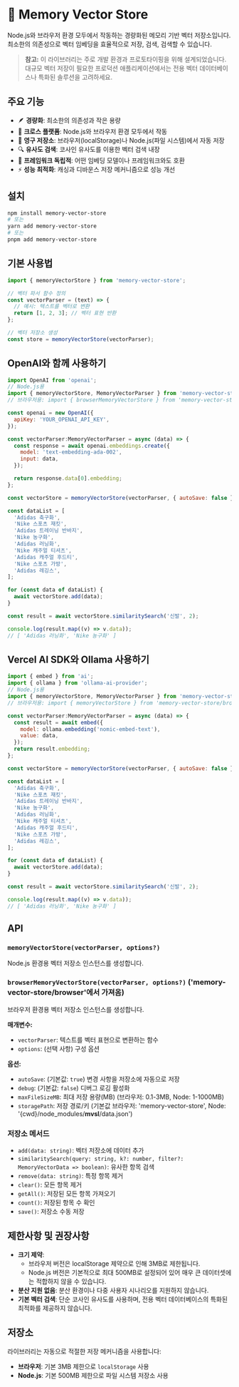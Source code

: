 # 🧩 Memory Vector Store

Node.js와 브라우저 환경 모두에서 작동하는 경량화된 메모리 기반 벡터 저장소입니다. 최소한의 의존성으로 벡터 임베딩을 효율적으로 저장, 검색, 검색할 수 있습니다.

> **참고:** 이 라이브러리는 주로 개발 환경과 프로토타이핑을 위해 설계되었습니다. 대규모 벡터 저장이 필요한 프로덕션 애플리케이션에서는 전용 벡터 데이터베이스나 특화된 솔루션을 고려하세요.

## 주요 기능

- 🪶 **경량화**: 최소한의 의존성과 작은 용량
- 🔄 **크로스 플랫폼**: Node.js와 브라우저 환경 모두에서 작동
- 💾 **영구 저장소**: 브라우저(localStorage)나 Node.js(파일 시스템)에서 자동 저장
- 🔍 **유사도 검색**: 코사인 유사도를 이용한 벡터 검색 내장
- 🧩 **프레임워크 독립적**: 어떤 임베딩 모델이나 프레임워크와도 호환
- ⚡ **성능 최적화**: 캐싱과 디바운스 저장 메커니즘으로 성능 개선

## 설치

```bash
npm install memory-vector-store
# 또는
yarn add memory-vector-store
# 또는
pnpm add memory-vector-store
```

## 기본 사용법

```javascript
import { memoryVectorStore } from 'memory-vector-store';

// 벡터 파서 함수 정의
const vectorParser = (text) => {
  // 예시: 텍스트를 벡터로 변환
  return [1, 2, 3]; // 벡터 표현 반환
};

// 벡터 저장소 생성
const store = memoryVectorStore(vectorParser);
```

## OpenAI와 함께 사용하기

```javascript
import OpenAI from 'openai';
// Node.js용
import { memoryVectorStore, MemoryVectorParser } from 'memory-vector-store';
// 브라우저용: import { browserMemoryVectorStore } from 'memory-vector-store/browser';

const openai = new OpenAI({
  apiKey: 'YOUR_OPENAI_API_KEY',
});

const vectorParser:MemoryVectorParser = async (data) => {
  const response = await openai.embeddings.create({
    model: 'text-embedding-ada-002',
    input: data,
  });

  return response.data[0].embedding;
};

const vectorStore = memoryVectorStore(vectorParser, { autoSave: false });

const dataList = [
  'Adidas 축구화',
  'Nike 스포츠 재킷',
  'Adidas 트레이닝 반바지',
  'Nike 농구화',
  'Adidas 러닝화',
  'Nike 캐주얼 티셔츠',
  'Adidas 캐주얼 후드티',
  'Nike 스포츠 가방',
  'Adidas 레깅스',
];

for (const data of dataList) {
  await vectorStore.add(data);
}

const result = await vectorStore.similaritySearch('신발', 2);

console.log(result.map((v) => v.data));
// [ 'Adidas 러닝화', 'Nike 농구화' ]
```

## Vercel AI SDK와 Ollama 사용하기

```javascript
import { embed } from 'ai';
import { ollama } from 'ollama-ai-provider';
// Node.js용
import { memoryVectorStore, MemoryVectorParser } from 'memory-vector-store';
// 브라우저용: import { memoryVectorStore } from 'memory-vector-store/browser';

const vectorParser:MemoryVectorParser = async (data) => {
  const result = await embed({
    model: ollama.embedding('nomic-embed-text'),
    value: data,
  });
  return result.embedding;
};

const vectorStore = memoryVectorStore(vectorParser, { autoSave: false });

const dataList = [
  'Adidas 축구화',
  'Nike 스포츠 재킷',
  'Adidas 트레이닝 반바지',
  'Nike 농구화',
  'Adidas 러닝화',
  'Nike 캐주얼 티셔츠',
  'Adidas 캐주얼 후드티',
  'Nike 스포츠 가방',
  'Adidas 레깅스',
];

for (const data of dataList) {
  await vectorStore.add(data);
}

const result = await vectorStore.similaritySearch('신발', 2);

console.log(result.map((v) => v.data));
// [ 'Adidas 러닝화', 'Nike 농구화' ]
```

## API

### `memoryVectorStore(vectorParser, options?)`

Node.js 환경용 벡터 저장소 인스턴스를 생성합니다.

### `browserMemoryVectorStore(vectorParser, options?)` ('memory-vector-store/browser'에서 가져옴)

브라우저 환경용 벡터 저장소 인스턴스를 생성합니다.

**매개변수:**

- `vectorParser`: 텍스트를 벡터 표현으로 변환하는 함수
- `options`: (선택 사항) 구성 옵션

**옵션:**

- `autoSave`: (기본값: `true`) 변경 사항을 저장소에 자동으로 저장
- `debug`: (기본값: `false`) 디버그 로깅 활성화
- `maxFileSizeMB`: 최대 저장 용량(MB) (브라우저: 0.1-3MB, Node: 1-1000MB)
- `storagePath`: 저장 경로/키 (기본값 브라우저: 'memory-vector-store', Node: '{cwd}/node_modules/**mvsl**/data.json')

### 저장소 메서드

- `add(data: string)`: 벡터 저장소에 데이터 추가
- `similaritySearch(query: string, k?: number, filter?: MemoryVectorData => boolean)`: 유사한 항목 검색
- `remove(data: string)`: 특정 항목 제거
- `clear()`: 모든 항목 제거
- `getAll()`: 저장된 모든 항목 가져오기
- `count()`: 저장된 항목 수 확인
- `save()`: 저장소 수동 저장

## 제한사항 및 권장사항

- **크기 제약**:
  - 브라우저 버전은 localStorage 제약으로 인해 3MB로 제한됩니다.
  - Node.js 버전은 기본적으로 최대 500MB로 설정되어 있어 매우 큰 데이터셋에는 적합하지 않을 수 있습니다.
- **분산 지원 없음**: 분산 환경이나 다중 사용자 시나리오를 지원하지 않습니다.
- **기본 벡터 검색**: 단순 코사인 유사도를 사용하며, 전용 벡터 데이터베이스의 특화된 최적화를 제공하지 않습니다.

## 저장소

라이브러리는 자동으로 적절한 저장 메커니즘을 사용합니다:

- **브라우저**: 기본 3MB 제한으로 `localStorage` 사용
- **Node.js**: 기본 500MB 제한으로 파일 시스템 저장소 사용
